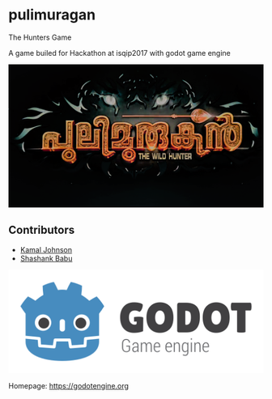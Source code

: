 # pulimuragan
The Hunters Game

A game builed for Hackathon at isqip2017 with godot game engine

[![Main Theme](/title.png)](http://github.com/shashank-sj/pulimuragan)

## Contributors

* [Kamal Johnson](https://github.com/kamaljohnson)
* [Shashank Babu](https://github.com/shashank-sj)

[![Godot Engine logo](/logo.png)](https://godotengine.org)

Homepage: https://godotengine.org
